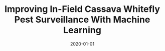 ---
title: "Improving In-Field Cassava Whitefly Pest Surveillance With Machine Learning"
collection: publications
permalink: /publication/2020-improving-infield-cassava-whitefly-pest
date: 2020-01-01
venue: 'CVPR 2020 Workshops'
paperurl: '/files/Tusubira_2020_WhiteflyDetection.pdf'
citation: 'Jeremy Francis Tusubira, Solomon Nsumba, Flavia Ninsiima, Benjamin Akera, Guy Acellam, Joyce Nakatumba, Ernest Mwebaze, John Quinn, Tonny Oyana'
---